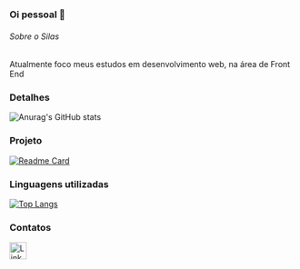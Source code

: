 ### Oi pessoal 👋

###### Sobre o Silas
Atualmente foco meus estudos em desenvolvimento web, na área de Front End

### Detalhes
![Anurag's GitHub stats](https://github-readme-stats.vercel.app/api?username=SilasHikaru&show_icons=true&theme=radical)

### Projeto
[![Readme Card](https://github-readme-stats.vercel.app/api/pin/?username=SilasHikaru&repo=Tik-Tok-Project)](https://github.com/anuraghazra/github-readme-stats) 

### Linguagens utilizadas
[![Top Langs](https://github-readme-stats.vercel.app/api/top-langs/?username=SilasHikaru&hide_progress=true)](https://github.com/anuraghazra/github-readme-stats)

### Contatos
[<img src='https://img.shields.io/badge/LinkedIn-0077B5?style=for-the-badge&logo=linkeding&logoColor=white' alt='LinkedIn' height='30'>](https://www.linkedin.com/in/silas-hiuga-71a761206/)
